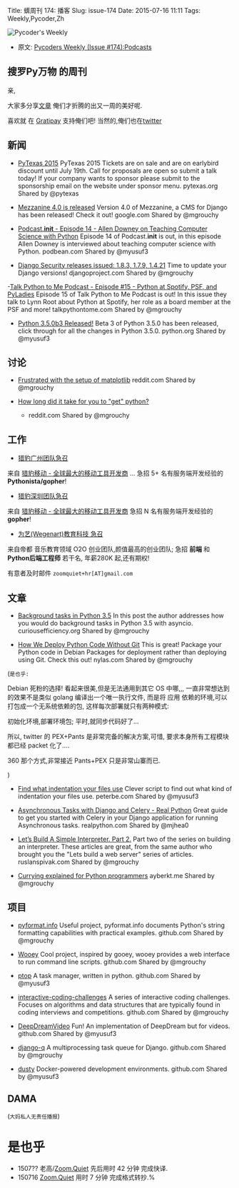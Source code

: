 Title: 蠎周刊 174: 播客
Slug: issue-174
Date: 2015-07-16 11:11
Tags: Weekly,Pycoder,Zh


![Pycoder's Weekly](https://gallery.mailchimp.com/9735795484d2e4c204da82a29/images/Image_202014_01_22_20at_2010.45.04_20AM9789bf.png)


- 原文: [Pycoders Weekly (Issue #174):Podcasts](http://us4.campaign-archive2.com/?u=9735795484d2e4c204da82a29&id=015aa433f9&e=889f3f6a05)

##  搜罗Py万物 的周刊

亲,


大家多分享[文章](http://pycoders.com/submissions/)
俺们才折腾的出又一周的美好呢.

喜欢就
在 [Gratipay](https://www.gratipay.com/PycodersWeekly)
支持俺们吧!
当然的,俺们也在[twitter](http://www.twitter.com/pycoders)


## 新闻


- [PyTexas 2015](https://pytexas.org/2015/)
PyTexas 2015 Tickets are on sale and are on earlybird discount until July 19th. Call for proposals are open so submit a talk today! If your company wants to sponsor please submit to the sponsorship email on the website under sponsor menu.
pytexas.org
Shared by @pytexas
 

- [Mezzanine 4.0 is released](https://groups.google.com/forum/#!topic/mezzanine-users/q8Cu1obn2BA)
Version 4.0 of Mezzanine, a CMS for Django has been released! Check it out!
google.com
Shared by @mgrouchy
 

- [Podcast.__init__ - Episode 14 - Allen Downey on Teaching Computer Science with Python](http://podcastinit.podbean.com/e/episode-14-allen-downey-on-teaching-computer-science-with-python/)
Episode 14 of Podcast.__init__ is out, in this episode Allen Downey is interviewed about teaching computer science with Python.
podbean.com
Shared by @myusuf3
 

- [Django Security releases issued: 1.8.3, 1.7.9, 1.4.21](https://www.djangoproject.com/weblog/2015/jul/08/security-releases/)
Time to update your Django versions!
djangoproject.com
Shared by @mgrouchy
 

-[Talk Python to Me Podcast - Episode #15 - Python at Spotify, PSF, and PyLadies](http://www.talkpythontome.com/episodes/show/15/python-at-spotify-psf-and-pyladies)
Episode 15 of Talk Python to Me Podcast is out! In this issue they talk to Lynn Root about Python at Spotify, her role as a board member at the PSF and more!
talkpythontome.com
Shared by @mgrouchy
 

- [Python 3.5.0b3 Released!](https://www.python.org/downloads/release/python-350b3/)
Beta 3 of Python 3.5.0 has been released, click through for all the changes in Python 3.5.0.
python.org
Shared by @myusuf3

## 讨论


- [Frustrated with the setup of matplotlib](https://www.reddit.com/r/Python/comments/3coawj/frustrated_with_the_setup_of_matplotlib/)
reddit.com
Shared by @mgrouchy
 

- [How long did it take for you to "get" python?](https://www.reddit.com/r/Python/comments/3c0cm7/how_long_did_it_take_for_you_to_get_python_being/)
    + reddit.com
Shared by @mgrouchy



## 工作
- [猎豹广州团队急召](https://github.com/cheetahmobile/CMBM/wiki/BmGzHr)

来自 [猎豹移动 - 全球最大的移动工具开发商](http://www.cmcm.com/zh-cn/cm-backup/) ...
急招 5+ 名有服务端开发经验的 **Pythonista/gopher**!

- [猎豹深圳团队急召](https://github.com/cheetahmobile/CMBM/wiki/BmSzHr)

来自 [猎豹移动 - 全球最大的移动工具开发商](http://www.cmcm.com/zh-cn/cm-backup/)
急招 N 名有服务端开发经验的 **gopher**!

- [为艺(Wegenart)教育科技 急召](https://github.com/ZoomQuiet/zoomquiet/wiki/Hr4Wegenart)

来自帝都 音乐教育领域 O2O 创业团队,颜值最高的创业团队;
急招 **前端** 和 **Python后端工程师** 若干名, 年薪280K 起,还有期权!

有意者及时邮件 `zoomquiet+hr[AT]gmail.com`



## 文章


- [Background tasks in Python 3.5](http://www.curiousefficiency.org/posts/2015/07/asyncio-background-calls.html)
In this post the author addresses how you would do background tasks in Python 3.5 with asyncio.
curiousefficiency.org
Shared by @mgrouchy
 

- [How We Deploy Python Code Without Git](https://nylas.com/blog/packaging-deploying-python)
This is great! Package your Python code in Debian Packages for deployment rather than deploying using Git. Check this out!
nylas.com
Shared by @mgrouchy
 
(`是也乎:`

Debian 死粉的选择! 看起来很美,但是无法通用到其它 OS 中哪,,,
一直非常想达到的效果不是类似 golang 编译出一个唯一执行文件,
而是将 应用 依赖的环境,可以打包成一个无系统依赖的包,
这样每次部署就只有两种模式:

初始化环境,部署环境包;
平时,就同步代码好了...

所以, twitter 的 PEX+Pants 是非常完备的解决方案,可惜,
要求本身所有工程模块都已经 packet 化了....

360 那个方式,非常接近 Pants+PEX 只是非常山寨而已.

)


- [Find what indentation your files use](http://www.peterbe.com/plog/find-what-indentation-your-files-use)
Clever script to find out what kind of indentation your files use.
peterbe.com
Shared by @myusuf3
 

- [Asynchronous Tasks with Django and Celery - Real Python](https://realpython.com/blog/python/asynchronous-tasks-with-django-and-celery/)
Great guide to get you started with Celery in your Django application for running Asynchronous tasks.
realpython.com
Shared by @mjhea0
 

- [Let’s Build A Simple Interpreter. Part 2.](http://ruslanspivak.com/lsbasi-part2/)
Part two of the series on building an interpreter. These articles are great, from the same author who brought you the "Lets build a web server" series of articles.
ruslanspivak.com
Shared by @mgrouchy
 

- [Currying explained for Python programmers](http://ayberkt.me/2015/06/23/currying-for-python-programmers/)
ayberkt.me
Shared by @mgrouchy



## 项目



- [pyformat.info](https://github.com/ulope/pyformat.info)
Useful project, pyformat.info documents Python's string formatting capabilities with practical examples.
github.com
Shared by @mgrouchy
 

- [Wooey](https://github.com/wooey/Wooey)
Cool project, inspired by gooey, wooey provides a web interface to run command line scripts.
github.com
Shared by @mgrouchy
 

- [ptop](https://github.com/black-perl/ptop)
A task manager, written in python.
github.com
Shared by @myusuf3
 

- [interactive-coding-challenges](https://github.com/donnemartin/interactive-coding-challenges)
A series of interactive coding challenges. Focuses on algorithms and data structures that are typically found in coding interviews and competitions.
github.com
Shared by @mgrouchy
 

- [DeepDreamVideo](https://github.com/graphific/DeepDreamVideo)
Fun! An implementation of DeepDream but for videos.
github.com
Shared by @myusuf3
 

- [django-q](https://github.com/Koed00/django-q)
A multiprocessing task queue for Django.
github.com
Shared by @mgrouchy
 

- [dusty](https://github.com/gamechanger/dusty)
Docker-powered development environments.
github.com
Shared by @myusuf3




## DAMA
(`大妈私人无责任播报`)

# 是也乎

- 1507?? 老高/[Zoom.Quiet](http://zoomquiet.org/) 先后用时 42 分钟 完成快译.
- 150716 [Zoom.Quiet](http://zoomquiet.org/) 用时 7 分钟 完成格式转抄.%
